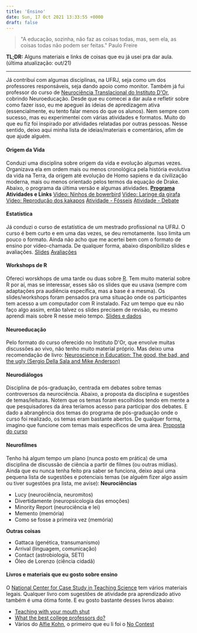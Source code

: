 ```yaml
---
title: 'Ensino'
date: Sun, 17 Oct 2021 13:33:55 +0000
draft: false
---
```


> "A educação, sozinha, não faz as coisas todas, mas, sem ela, as coisas todas não podem ser feitas." Paulo Freire

**TL;DR:** Alguns materiais e links de coisas que eu já usei pra dar aula. (última atualização: out/21)

* * *

Já contribuí com algumas disciplinas, na UFRJ, seja como um dos professores responsáveis, seja dando apoio como monitor. Também já fui professor do curso de [Neurociência Translacional do Instituto D'Or](https://www.rededorsaoluiz.com.br/instituto/idor/ensino/extensao/neurociencia-translacional-saude-educacao-e-sociedade), cobrindo Neuroeducação. Desde que eu comecei a dar aula e refletir sobre como fazer isso, eu me apeguei às ideias de apredizagem ativa (essencialmente, eu tento falar menos do que os alunos). Nem sempre com sucesso, mas eu experimentei com várias atividades e formatos. Muito do que eu fiz foi inspirado por atividades relatadas por outras pessoas. Nesse sentido, deixo aqui minha lista de ideias/materiais e comentários, afim de que ajude alguém.

#### Origem da Vida

Conduzi uma disciplina sobre origem da vida e evolução algumas vezes. Organizava ela em ordem mais ou menos cronológica pela história evolutiva da vida na Terra, da origem até evolução de Homo sapiens e da civilização moderna, mais ou menos orientado pelos termos da equação de Drake. Abaixo, o programa da última versão e algumas atividades. **[Programa](https://www.dropbox.com/scl/fi/k779pocaatvt0nvijokpp/calend-rio_origem.xlsx?dl=0&rlkey=5im1l0mzrbla2fslsvv959dcb)** **Atividades e Links** [Vídeo: Ninhos de bowerbird](https://www.youtube.com/watch?v=ihcHLbgaWbg) [Vídeo: Laringe da girafa](https://www.youtube.com/watch?v=cO1a1Ek-HD0) [Vídeo: Reprodução dos kakapos](https://www.youtube.com/watch?v=hV6-oNRSqCk) [Atividade - Fósseis](https://www.dropbox.com/s/wpuwi6whe53t8ui/atividade_f%C3%B3sseis.zip?dl=0) [Atividade - Debate](https://www.dropbox.com/s/99nrjblks3x32ri/atividade-debate-origem.zip?dl=0)

#### Estatística

Já conduzi o curso de estatística de um mestrado profissional na UFRJ. O curso é bem curto e em uma das vezes, se deu remotamente. Isso limita um pouco o formato. Ainda não acho que me acertei bem com o formato de ensino por vídeo-chamada. De qualquer forma, abaixo disponibilizo slides e avaliações. [Slides](https://www.dropbox.com/s/hkcxm3ftposn9bm/Estat%C3%ADstica%20MP%202020.pdf?dl=0) [Avaliações](https://www.dropbox.com/s/nrsn5pmil5bijdk/avaliacoes-estatistica.zip?dl=0)

#### Workshops de R

Ofereci worskhops de uma tarde ou duas sobre [R](http://cran.r-project.org/). Tem muito material sobre R por aí, mas se interessar, esses são os slides que eu usava (sempre com adaptações pra audiência específica, mas a base é a mesma). Os slides/workshops foram pensados pra uma situação onde os participantes tem acesso a um computador com R instalado. Faz um tempo que eu não faço algo assim, então talvez os slides precisem de revisão, eu mesmo aprendi mais sobre R nesse meio tempo. [Slides e dados](https://www.dropbox.com/s/cozesj07lipa8ue/workshop-r-2019.zip?dl=0)

#### Neuroeducação

Pelo formato do curso oferecido no Instituto D'Or, que envolve muitas discussões ao vivo, não tenho muito material próprio. Mas deixo uma recomendação de livro: [Neuroscience in Education: The good, the bad, and the ugly (Sergio Della Sala and Mike Anderson)](https://oxford.universitypressscholarship.com/view/10.1093/acprof:oso/9780199600496.001.0001/acprof-9780199600496)

#### Neurodiálogos

Disciplina de pós-graduação, centrada em debates sobre temas controversos da neurociência. Abaixo, a proposta da disciplina e sugestões de temas/leituras. Notem que os temas foram escolhidos tendo em mente a que pesquisadores da área teríamos acesso para participar dos debates. E dado a abrangência dos temas do programa de pós-graduação onde o curso foi realizado, os temas eram bastante abertos. De qualquer forma, imagino que funcione com temas mais específicos de uma área. [Proposta do curso](https://www.dropbox.com/s/rysjzkv3i9bfol0/Di%C3%A1logos%20em%20Neuroci%C3%AAncia.pdf?dl=0)

#### Neurofilmes

Tenho há algum tempo um plano (nunca posto em prática) de uma disciplina de discussão de ciência a partir de filmes (ou outras mídias). Ainda que eu nunca tenha feito pra saber se funciona, deixo aqui uma pequena lista de sugestões e potenciais temas (se alguém fizer algo assim ou tiver sugestões pra lista, me avise): **Neurociências**

*   Lucy (neurociência, neuromitos)
*   Divertidamente (neuropsicologia das emoções)
*   Minority Report (neurociência e lei)
*   Memento (memória)
*   Como se fosse a primeira vez (memória)

**Outras coisas**

*   Gattaca (genética, transumanismo)
*   Arrival (linguagem, comunicação)
*   Contact (astrobiologia, SETI)
*   Óleo de Lorenzo (ciência cidadã)

#### Livros e materiais que eu gosto sobre ensino

O [National Center for Case Study in Teaching Science](https://sciencecases.lib.buffalo.edu/collection/) tem vários materiais legais. Qualquer livro com sugestões de atividade pra aprendizado ativo também é uma ótima fonte. E eu gosto bastante desses livros abaixo:

*   [Teaching with your mouth shut](https://www.goodreads.com/book/show/1173459.Teaching_with_Your_Mouth_Shut)
*   [What the best college professors do?](https://www.hup.harvard.edu/catalog.php?isbn=9780674013254)
*   Vários do [Alfie Kohn](https://www.alfiekohn.org/books/), o primeiro que eu li foi o [No Contest](https://www.alfiekohn.org/contest/)